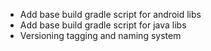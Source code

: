 - Add base build gradle script for android libs
- Add base build gradle script for java libs
- Versioning tagging and naming system